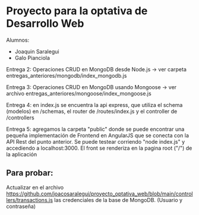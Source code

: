 # Proyecto para la optativa de Desarrollo Web

Alumnos:
  - Joaquin Saralegui
  - Galo Pianciola

Entrega 2: Operaciones CRUD en MongoDB desde Node.js -> ver carpeta entregas_anteriores/mongodb/index_mongodb.js

Entrega 3: Operaciones CRUD en MongoDB usando Mongoose -> ver archivo entregas_anteriores/mongoose/index_mongoose.js

Entrega 4: en index.js se encuentra la api express, que utiliza el schema (modelos) en /schemas, el router de /routes/index.js y el controller de /controllers

Entrega 5: agregamos la carpeta "public" donde se puede encontrar una pequeña implementación de Frontend en AngularJS que se conecta con la API Rest del punto anterior. Se puede testear corriendo "node index.js" y accediendo a localhost:3000. El front se renderiza en la pagina root ("/") de la aplicación

## Para probar:

Actualizar en el archivo https://github.com/joacosaralegui/proyecto_optativa_web/blob/main/controllers/transactions.js las credenciales de la base de MongoDB. (Usuario y contraseña)
